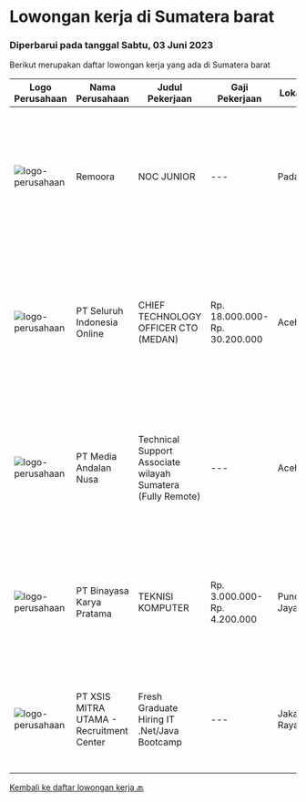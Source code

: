 
  # Lowongan kerja di Sumatera barat

  ### Diperbarui pada tanggal Sabtu, 03 Juni 2023

  Berikut merupakan daftar lowongan kerja yang ada di Sumatera barat

  |Logo Perusahaan | Nama Perusahaan | Judul Pekerjaan | Gaji Pekerjaan | Lokasi | Deskripsi | Tanggal diunggah | Pranala |
  | -------------- | --------------- | --------------- | --------- | --------- | -------------- | ------- | ----------- |
  |![logo-perusahaan](https://i.ibb.co/sqvTCh9/112815900-stock-vector-no-image-available-icon-flat-vector.webp)|Remoora|NOC JUNIOR|---|Padang|Mampu memahami konsep TCP IPMemahami cara kerja internetMampu mengkonfigurasi router mikrotik dan ciscoMemahami konsep layer 2 switchingMampu...|Jumat, 02 Juni 2023|https://www.jobstreet.co.id/id/job/noc-junior-1035809477?token=0~c8036cb4-5842-4be2-aaa6-e58a8add69a2&sectionRank=1&jobId=jobstreet-id-job-1035809477|
|![logo-perusahaan](https://image-service-cdn.seek.com.au/c768f0670f8f8212da7de609b6af9d0b2e5134cc/ee4dce1061f3f616224767ad58cb2fc751b8d2dc)|PT Seluruh Indonesia Online|CHIEF TECHNOLOGY OFFICER CTO (MEDAN)|Rp. 18.000.000-Rp. 30.200.000|Aceh|Memiliki pengalaman leadership sebagai Manager sebelumnya.Back End Engineer1. Memiliki pengalaman dalam membangun RESTful APIs2. Menguasai bahasa...|Senin, 29 Mei 2023|https://www.jobstreet.co.id/id/job/chief-technology-officer-cto-medan-4350731?token=0~c8036cb4-5842-4be2-aaa6-e58a8add69a2&sectionRank=2&jobId=jobstreet-id-job-4350731|
|![logo-perusahaan](https://image-service-cdn.seek.com.au/0d02503a566e908a8dd395afba4eec4e9415d07e/ee4dce1061f3f616224767ad58cb2fc751b8d2dc)|PT Media Andalan Nusa|Technical Support Associate wilayah Sumatera (Fully Remote)|---|Aceh|Job Description: Melaksanakan survey Melaksanakan instalasi atau pemasangan jaringan Handling and Troubleshooting Melaksanakan maintenance atau...|Kamis, 25 Mei 2023|https://www.jobstreet.co.id/id/job/technical-support-associate-wilayah-sumatera-fully-remote-4346997?token=0~c8036cb4-5842-4be2-aaa6-e58a8add69a2&sectionRank=3&jobId=jobstreet-id-job-4346997|
|![logo-perusahaan](https://image-service-cdn.seek.com.au/7683c13df98531e06c6746a4aaa4a41636e7bb3a/ee4dce1061f3f616224767ad58cb2fc751b8d2dc)|PT Binayasa Karya Pratama|TEKNISI KOMPUTER|Rp. 3.000.000-Rp. 4.200.000|Puncak Jaya|Tanggung Jawab Pekerjaan: Melakukan pemantauan terhadap perangkat serta maintenance yang bersifat preventif seperti update patch Operating System dan...|Jumat, 26 Mei 2023|https://www.jobstreet.co.id/id/job/teknisi-komputer-4348561?token=0~c8036cb4-5842-4be2-aaa6-e58a8add69a2&sectionRank=4&jobId=jobstreet-id-job-4348561|
|![logo-perusahaan](https://image-service-cdn.seek.com.au/fa12dd378bd230f83b9ccd636b4121ebbb347455/ee4dce1061f3f616224767ad58cb2fc751b8d2dc)|PT XSIS MITRA UTAMA - Recruitment Center|Fresh Graduate Hiring IT .Net/Java Bootcamp|---|Jakarta Raya|What we offer you: Integrated Training Full Stack specialist in .Net/Java Soft Skills Training. Real &amp; varied experiences (IT Project...|Kamis, 11 Mei 2023|https://www.jobstreet.co.id/id/job/fresh-graduate-hiring-it-.net-java-bootcamp-4329799?token=0~c8036cb4-5842-4be2-aaa6-e58a8add69a2&sectionRank=5&jobId=jobstreet-id-job-4329799|


  [Kembali ke daftar lowongan kerja 🔙](../README.md#daftar-lowongan-kerja)
  